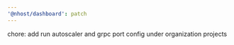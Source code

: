 ```yaml
---
'@nhost/dashboard': patch
---
```


chore: add run autoscaler and grpc port config under organization projects
